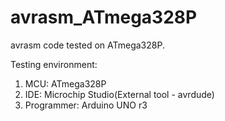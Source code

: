 # avrasm_ATmega328P
avrasm code tested on ATmega328P.

Testing environment:
1. MCU: ATmega328P
2. IDE: Microchip Studio(External tool - avrdude)
3. Programmer: Arduino UNO r3
